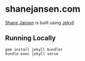 # shanejansen.com
[Shane Jansen](http://shanejansen.com) is built using [Jekyll](https://jekyllrb.com/)

## Running Locally
```
gem install jekyll bundler
bundle exec jekyll serve
```
